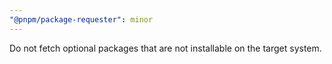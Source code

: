 ```yaml
---
"@pnpm/package-requester": minor
---
```


Do not fetch optional packages that are not installable on the target system.

